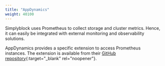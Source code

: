 ```yaml
---
title: "AppDynamics"
weight: 40100
---
```


Simplyblock uses Prometheus to collect storage and cluster metrics. Hence, it can easily be integrated with
external monitoring and observability solutions.

AppDynamics provides a specific extension to access Prometheus instances. The extension is available from their
[GitHub repository](https://github.com/Appdynamics/prometheus-extension){:target="_blank" rel="noopener"}.

